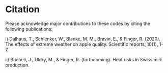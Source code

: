 # Citation

Please acknowledge major contributions to these codes by citing the following publications:

i) Dalhaus, T., Schlenker, W., Blanke, M. M., Bravin, E., & Finger, R. (2020). The effects of extreme weather on apple quality. Scientific reports, 10(1), 1-7.

ii) Bucheli, J., Uldry, M., & Finger, R. (forthcoming). Heat risks in Swiss milk production.

